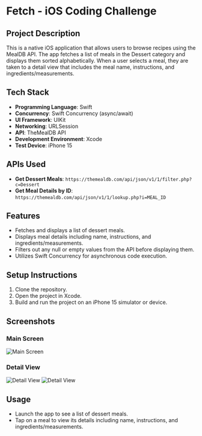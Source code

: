 # Fetch - iOS Coding Challenge

## Project Description

This is a native iOS application that allows users to browse recipes using the MealDB API. The app fetches a list of meals in the Dessert category and displays them sorted alphabetically. When a user selects a meal, they are taken to a detail view that includes the meal name, instructions, and ingredients/measurements.

## Tech Stack

- **Programming Language**: Swift
- **Concurrency**: Swift Concurrency (async/await)
- **UI Framework**: UIKit
- **Networking**: URLSession
- **API**: TheMealDB API
- **Development Environment**: Xcode
- **Test Device**: iPhone 15

## APIs Used

- **Get Dessert Meals**: `https://themealdb.com/api/json/v1/1/filter.php?c=Dessert`
- **Get Meal Details by ID**: `https://themealdb.com/api/json/v1/1/lookup.php?i=MEAL_ID`

## Features

- Fetches and displays a list of dessert meals.
- Displays meal details including name, instructions, and ingredients/measurements.
- Filters out any null or empty values from the API before displaying them.
- Utilizes Swift Concurrency for asynchronous code execution.

## Setup Instructions

1. Clone the repository.
2. Open the project in Xcode.
3. Build and run the project on an iPhone 15 simulator or device.

## Screenshots

### Main Screen

![Main Screen](main_screen.png)

### Detail View

![Detail View](detail_view_1.png)
![Detail View](detail_view_2.png)

## Usage

- Launch the app to see a list of dessert meals.
- Tap on a meal to view its details including name, instructions, and ingredients/measurements.

